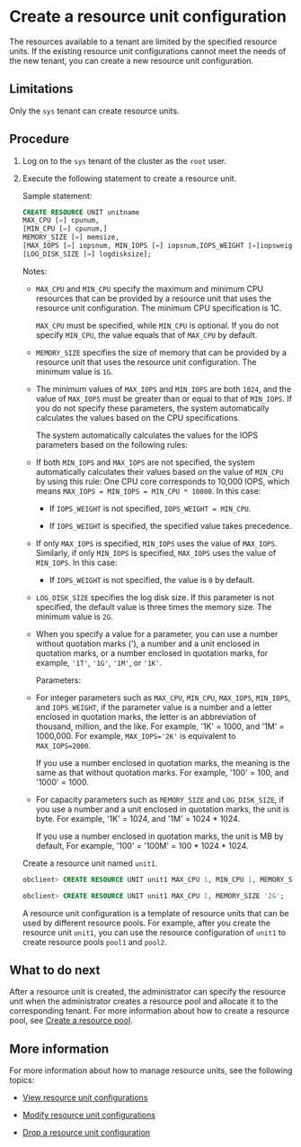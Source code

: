 # Create a resource unit configuration

The resources available to a tenant are limited by the specified resource units. If the existing resource unit configurations cannot meet the needs of the new tenant, you can create a new resource unit configuration.

## Limitations

Only the `sys` tenant can create resource units.

## Procedure

1. Log on to the `sys` tenant of the cluster as the `root` user.

2. Execute the following statement to create a resource unit.

   Sample statement:

   ```sql
   CREATE RESOURCE UNIT unitname
   MAX_CPU [=] cpunum,
   [MIN_CPU [=] cpunum,]
   MEMORY_SIZE [=] memsize,
   [MAX_IOPS [=] iopsnum, MIN_IOPS [=] iopsnum,IOPS_WEIGHT [=]iopsweight,]
   [LOG_DISK_SIZE [=] logdisksize];
   ```

   Notes:

   * `MAX_CPU` and `MIN_CPU` specify the maximum and minimum CPU resources that can be provided by a resource unit that uses the resource unit configuration. The minimum CPU specification is 1C.

      `MAX_CPU` must be specified, while `MIN_CPU` is optional. If you do not specify `MIN_CPU`, the value equals that of `MAX_CPU` by default.

   * `MEMORY_SIZE` specifies the size of memory that can be provided by a resource unit that uses the resource unit configuration. The minimum value is `1G`.

   * The minimum values of `MAX_IOPS` and `MIN_IOPS` are both `1024`, and the value of `MAX_IOPS` must be greater than or equal to that of `MIN_IOPS`. If you do not specify these parameters, the system automatically calculates the values based on the CPU specifications.

      The system automatically calculates the values for the IOPS parameters based on the following rules:

   * If both `MIN_IOPS` and `MAX_IOPS` are not specified, the system automatically calculates their values based on the value of `MIN_CPU` by using this rule: One CPU core corresponds to 10,000 IOPS, which means `MAX_IOPS = MIN_IOPS = MIN_CPU * 10000`. In this case:

      * If `IOPS_WEIGHT` is not specified, `IOPS_WEIGHT = MIN_CPU`.

      * If `IOPS_WEIGHT` is specified, the specified value takes precedence.

   * If only `MAX_IOPS` is specified, `MIN_IOPS` uses the value of `MAX_IOPS`. Similarly, if only `MIN_IOPS` is specified, `MAX_IOPS` uses the value of `MIN_IOPS`. In this case:

      * If `IOPS_WEIGHT` is not specified, the value is `0` by default.

   * `LOG_DISK_SIZE` specifies the log disk size. If this parameter is not specified, the default value is three times the memory size. The minimum value is `2G`.

   * When you specify a value for a parameter, you can use a number without quotation marks ('), a number and a unit enclosed in quotation marks, or a number enclosed in quotation marks, for example, `'1T'`, `'1G'`, `'1M'`, or `'1K'`.

      Parameters:

   * For integer parameters such as `MAX_CPU`, `MIN_CPU`, `MAX_IOPS`, `MIN_IOPS`, and `IOPS_WEIGHT`, if the parameter value is a number and a letter enclosed in quotation marks, the letter is an abbreviation of thousand, million, and the like. For example, '1K' = 1000, and '1M' = 1000,000. For example, `MAX_IOPS='2K'` is equivalent to `MAX_IOPS=2000`.

      If you use a number enclosed in quotation marks, the meaning is the same as that without quotation marks. For example, '100' = 100, and '1000' = 1000.

   * For capacity parameters such as `MEMORY_SIZE` and `LOG_DISK_SIZE`, if you use a number and a unit enclosed in quotation marks, the unit is byte. For example, '1K' = 1024, and '1M' = 1024 * 1024.

      If you use a number enclosed in quotation marks, the unit is MB by default, For example, '100' = '100M' = 100 * 1024 * 1024.

   Create a resource unit named `unit1`.

   ```sql
   obclient> CREATE RESOURCE UNIT unit1 MAX_CPU 1, MIN_CPU 1, MEMORY_SIZE '2G', MAX_IOPS 1024, MIN_IOPS 1024, IOPS_WEIGHT 0, LOG_DISK_SIZE '2G';

   obclient> CREATE RESOURCE UNIT unit1 MAX_CPU 1, MEMORY_SIZE '2G';
   ```

   A resource unit configuration is a template of resource units that can be used by different resource pools. For example, after you create the resource unit `unit1`, you can use the resource configuration of `unit1` to create resource pools `pool1` and `pool2`.

## What to do next

After a resource unit is created, the administrator can specify the resource unit when the administrator creates a resource pool and allocate it to the corresponding tenant. For more information about how to create a resource pool, see [Create a resource pool](4.create-a-resource-pool.md).

## More information

For more information about how to manage resource units, see the following topics:

* [View resource unit configurations](3.management-resource-unit/1.view-resource-unit-configuration.md)

* [Modify resource unit configurations](3.management-resource-unit/2.modify-the-configuration-of-a-resource-unit.md)

* [Drop a resource unit configuration](3.management-resource-unit/3.delete-a-resource-unit.md)
